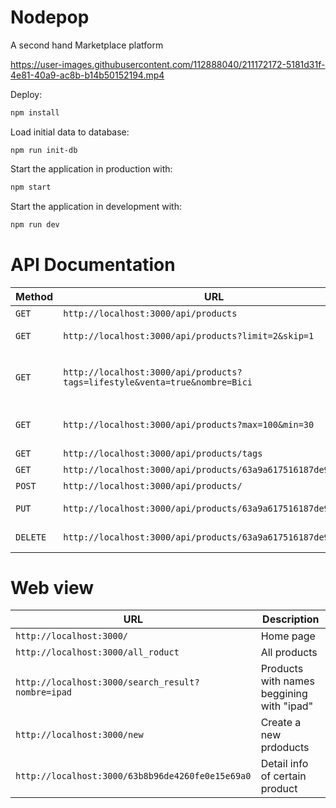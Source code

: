 # Nodepop
A second hand Marketplace platform

https://user-images.githubusercontent.com/112888040/211172172-5181d31f-4e81-40a9-ac8b-b14b50152194.mp4

Deploy:

```sh
npm install
```

Load initial data to database:

```
npm run init-db
```

Start the application in production with:

```sh
npm start
```

Start the application in development with:

```sh
npm run dev
```

# API Documentation


| Method   | URL                                      | Description                              |
| -------- | ---------------------------------------- | ---------------------------------------- |
| `GET`    | `http://localhost:3000/api/products`                          | Retrieve all products.                   |
| `GET`    | `http://localhost:3000/api/products?limit=2&skip=1` | Retrieve two products skipping the first document|
| `GET`    | `http://localhost:3000/api/products?tags=lifestyle&venta=true&nombre=Bici` | Search for products for sale, whose name starts with "Bici"(no case sensitive), with the tag of "lifestyle"|
| `GET`    | `http://localhost:3000/api/products?max=100&min=30` | Retrieve products with price less or equal to 100, and greater than or equal to 30|
| `GET`    | `http://localhost:3000/api/products/tags`                          | Retrieve the whole list of tags                       |
| `GET`    | `http://localhost:3000/api/products/63a9a617516187de9c271bfc`                          | Retrieve products by id                     |
| `POST`   | `http://localhost:3000/api/products/`                             | Create a new product.                       |
| `PUT`  | `http://localhost:3000/api/products/63a9a617516187de9c271bfc`                          | Update data in product of id "63a9a617516187de9c271bfc".                 |
| `DELETE` | `http://localhost:3000/api/products/63a9a617516187de9c271bfc`| Delete product of id "63a9a617516187de9c271bfc".                 |

# Web view
| URL                                      | Description                              |
| ---------------------------------------- | ---------------------------------------- |
| `http://localhost:3000/`                          | Home page                  |
| `http://localhost:3000/all_roduct`                          |All products                  |
| `http://localhost:3000/search_result?nombre=ipad`                          |Products with names beggining with "ipad"               |
| `http://localhost:3000/new`                          |Create a new prdoducts                |
| `http://localhost:3000/63b8b96de4260fe0e15e69a0`                          |Detail info of certain product               |
